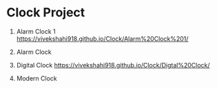# Clock Project
1. Alarm Clock 1
https://vivekshahi918.github.io/Clock/Alarm%20Clock%201/ 
2. Alarm Clock 

3. Digital Clock
https://vivekshahi918.github.io/Clock/Digtal%20Clock/ 
4. Modern Clock
